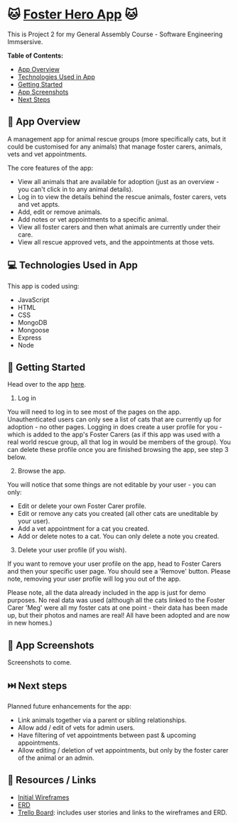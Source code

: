 # 🐱 [Foster Hero App](https://foster-hero-app.onrender.com/) 🐱

This is Project 2 for my General Assembly Course - Software Engineering Immsersive.

**Table of Contents:**

-   [App Overview](#item-one)
-   [Technologies Used in App](#item-two)
-   [Getting Started](#item-three)
-   [App Screenshots](#item-four)
-   [Next Steps](#item-five)

<a id="item-one"></a>

## 📖 App Overview

A management app for animal rescue groups (more specifically cats, but it could be customised for any animals) that manage foster carers, animals, vets and vet appointments.

The core features of the app:

-   View all animals that are available for adoption (just as an overview - you can't click in to any animal details).
-   Log in to view the details behind the rescue animals, foster carers, vets and vet appts.
-   Add, edit or remove animals.
-   Add notes or vet appointments to a specific animal.
-   View all foster carers and then what animals are currently under their care.
-   View all rescue approved vets, and the appointments at those vets.

<a id="item-two"></a>

## 💻 Technologies Used in App

This app is coded using:

-   JavaScript
-   HTML
-   CSS
-   MongoDB
-   Mongoose
-   Express
-   Node

<a id="item-three"></a>

## 🏁 Getting Started

Head over to the app [here](https://foster-hero-app.onrender.com/).

1. Log in

You will need to log in to see most of the pages on the app. Unauthenticated users can only see a list of cats that are currently up for adoption - no other pages. Logging in does create a user profile for you - which is added to the app's Foster Carers (as if this app was used with a real world rescue group, all that log in would be members of the group). You can delete these profile once you are finished browsing the app, see step 3 below.

2. Browse the app.

You will notice that some things are not editable by your user - you can only:

-   Edit or delete your own Foster Carer profile.
-   Edit or remove any cats you created (all other cats are uneditable by your user).
-   Add a vet appointment for a cat you created.
-   Add or delete notes to a cat. You can only delete a note you created.

3. Delete your user profile (if you wish).

If you want to remove your user profile on the app, head to Foster Carers and then your specific user page. You should see a 'Remove' button. Please note, removing your user profile will log you out of the app.

Please note, all the data already included in the app is just for demo purposes. No real data was used (although all the cats linked to the Foster Carer 'Meg' were all my foster cats at one point - their data has been made up, but their photos and names are real! All have been adopted and are now in new homes.)

<a id="item-four"></a>

## 📸 App Screenshots

Screenshots to come.

<a id="item-five"></a>

## ⏭️ Next steps

Planned future enhancements for the app:

-   Link animals together via a parent or sibling relationships.
-   Allow add / edit of vets for admin users.
-   Have filtering of vet appointments between past & upcoming appointments.
-   Allow editing / deletion of vet appointments, but only by the foster carer of the animal or an admin.

<a id="item-six"></a>

## 🔎 Resources / Links

-   [Initial Wireframes](https://www.figma.com/file/kGZDQ7w3JM5P3DmKD5l1LK/Project-2-Wireframes?type=design&node-id=0%3A1&mode=design&t=vPxW2SMYDmTOVvFf-1)
-   [ERD](https://miro.com/app/board/uXjVNKYebR0=/?share_link_id=298463988797)
-   [Trello Board](https://trello.com/b/PgzfXyUs/general-assembly-project-2): includes user stories and links to the wireframes and ERD.
